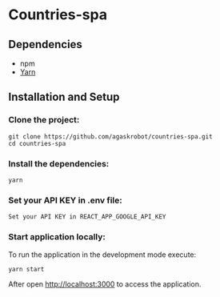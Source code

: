 # Countries-spa

## Dependencies

- npm 
- [Yarn](https://yarnpkg.com/)

## Installation and Setup

### Clone the project:

    git clone https://github.com/agaskrobot/countries-spa.git
    cd countries-spa

### Install the dependencies:

    yarn

### Set your API KEY in .env file:

    Set your API KEY in REACT_APP_GOOGLE_API_KEY

### Start application locally:

To run the application in the development mode execute:

    yarn start

After open [http://localhost:3000](http://localhost:3000) to access the application.

      
